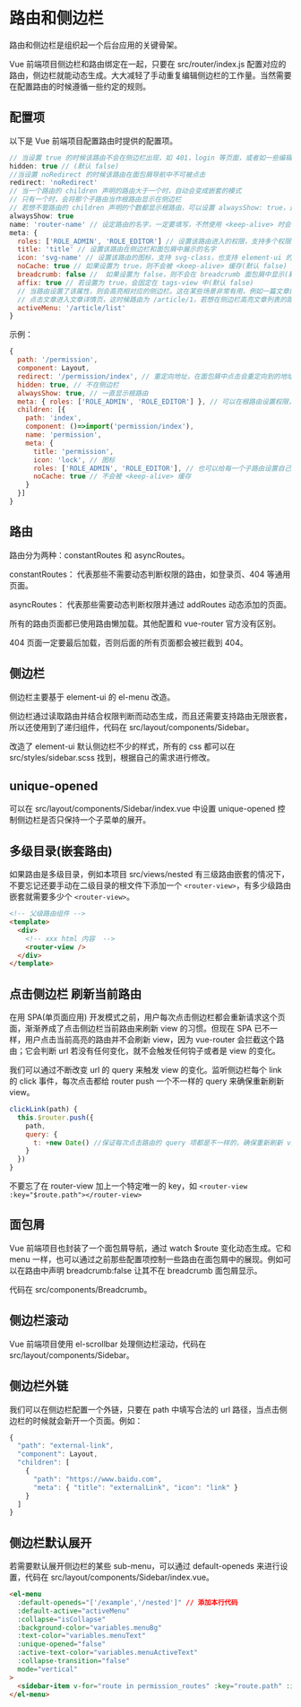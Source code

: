 # 路由和侧边栏

路由和侧边栏是组织起一个后台应用的关键骨架。

Vue 前端项目侧边栏和路由绑定在一起，只要在 src/router/index.js 配置对应的路由，侧边栏就能动态生成。大大减轻了手动重复编辑侧边栏的工作量。当然需要在配置路由的时候遵循一些约定的规则。

## 配置项

以下是 Vue 前端项目配置路由时提供的配置项。

```js
// 当设置 true 的时候该路由不会在侧边栏出现，如 401，login 等页面，或者如一些编辑页面 /edit/1
hidden: true // (默认 false)
//当设置 noRedirect 的时候该路由在面包屑导航中不可被点击
redirect: 'noRedirect'
// 当一个路由的 children 声明的路由大于一个时，自动会变成嵌套的模式
// 只有一个时，会将那个子路由当作根路由显示在侧边栏
// 若想不管路由的 children 声明的个数都显示根路由，可以设置 alwaysShow: true，这样它会忽略之前定义的规则，一直显示根路由
alwaysShow: true
name: 'router-name' // 设定路由的名字，一定要填写，不然使用 <keep-alive> 时会出现各种问题
meta: {
  roles: ['ROLE_ADMIN', 'ROLE_EDITOR'] // 设置该路由进入的权限，支持多个权限叠加
  title: 'title' // 设置该路由在侧边栏和面包屑中展示的名字
  icon: 'svg-name' // 设置该路由的图标，支持 svg-class，也支持 element-ui 的 el-icon-x
  noCache: true // 如果设置为 true，则不会被 <keep-alive> 缓存(默认 false)
  breadcrumb: false //  如果设置为 false，则不会在 breadcrumb 面包屑中显示(默认 true)
  affix: true // 若设置为 true，会固定在 tags-view 中(默认 false)
  // 当路由设置了该属性，则会高亮相对应的侧边栏。这在某些场景非常有用，例如一篇文章的列表页路由为：/article/list
  // 点击文章进入文章详情页，这时候路由为 /article/1，若想在侧边栏高亮文章列表的路由，就可以进行以下设置
  activeMenu: '/article/list'
}
```

示例：

```js
{
  path: '/permission',
  component: Layout,
  redirect: '/permission/index', // 重定向地址，在面包屑中点击会重定向到的地址
  hidden: true, // 不在侧边栏
  alwaysShow: true, // 一直显示根路由
  meta: { roles: ['ROLE_ADMIN', 'ROLE_EDITOR'] }, // 可以在根路由设置权限，所有子路由都继承了这个权限
  children: [{
    path: 'index',
    component: ()=>import('permission/index'),
    name: 'permission',
    meta: {
      title: 'permission',
      icon: 'lock', // 图标
      roles: ['ROLE_ADMIN', 'ROLE_EDITOR'], // 也可以给每一个子路由设置自己的权限
      noCache: true // 不会被 <keep-alive> 缓存
    }
  }]
}
```

## 路由

路由分为两种：constantRoutes 和 asyncRoutes。

constantRoutes： 代表那些不需要动态判断权限的路由，如登录页、404 等通用页面。

asyncRoutes： 代表那些需要动态判断权限并通过 addRoutes 动态添加的页面。

所有的路由页面都已使用路由懒加载。其他配置和 vue-router 官方没有区别。

404 页面一定要最后加载，否则后面的所有页面都会被拦截到 404。

## 侧边栏

侧边栏主要基于 element-ui 的 el-menu 改造。

侧边栏通过读取路由并结合权限判断而动态生成，而且还需要支持路由无限嵌套，所以还使用到了递归组件，代码在 src/layout/components/Sidebar。

改造了 element-ui 默认侧边栏不少的样式，所有的 css 都可以在 src/styles/sidebar.scss 找到，根据自己的需求进行修改。

## unique-opened

可以在 src/layout/components/Sidebar/index.vue 中设置 unique-opened 控制侧边栏是否只保持一个子菜单的展开。

## 多级目录(嵌套路由)

如果路由是多级目录，例如本项目 src/views/nested 有三级路由嵌套的情况下，不要忘记还要手动在二级目录的根文件下添加一个 `<router-view>`，有多少级路由嵌套就需要多少个 `<router-view>`。

```html
<!-- 父级路由组件 -->
<template>
  <div>
    <!-- xxx html 内容  -->
    <router-view />
  </div>
</template>
```

## 点击侧边栏 刷新当前路由

在用 SPA(单页面应用) 开发模式之前，用户每次点击侧边栏都会重新请求这个页面，渐渐养成了点击侧边栏当前路由来刷新 view 的习惯。但现在 SPA 已不一样，用户点击当前高亮的路由并不会刷新 view，因为 vue-router 会拦截这个路由；它会判断 url 若没有任何变化，就不会触发任何钩子或者是 view 的变化。

我们可以通过不断改变 url 的 query 来触发 view 的变化。监听侧边栏每个 link 的 click 事件，每次点击都给 router push 一个不一样的 query 来确保重新刷新 view。

```js
clickLink(path) {
  this.$router.push({
    path,
    query: {
      t: +new Date() //保证每次点击路由的 query 项都是不一样的，确保重新刷新 view
    }
  })
}
```

不要忘了在 router-view 加上一个特定唯一的 key，如 `<router-view :key="$route.path"></router-view>`

## 面包屑

Vue 前端项目也封装了一个面包屑导航，通过 watch $route 变化动态生成。它和 menu 一样，也可以通过之前那些配置项控制一些路由在面包屑中的展现。例如可以在路由中声明 breadcrumb:false 让其不在 breadcrumb 面包屑显示。

代码在 src/components/Breadcrumb。

## 侧边栏滚动

Vue 前端项目使用 el-scrollbar 处理侧边栏滚动，代码在 src/layout/components/Sidebar。

## 侧边栏外链

我们可以在侧边栏配置一个外链，只要在 path 中填写合法的 url 路径，当点击侧边栏的时候就会新开一个页面。例如：

```js
{
  "path": "external-link",
  "component": Layout,
  "children": [
    {
      "path": "https://www.baidu.com",
      "meta": { "title": "externalLink", "icon": "link" }
    }
  ]
}
```

## 侧边栏默认展开

若需要默认展开侧边栏的某些 sub-menu，可以通过 default-openeds 来进行设置，代码在 src/layout/components/Sidebar/index.vue。

```html
<el-menu
  :default-openeds="['/example','/nested']" // 添加本行代码
  :default-active="activeMenu"
  :collapse="isCollapse"
  :background-color="variables.menuBg"
  :text-color="variables.menuText"
  :unique-opened="false"
  :active-text-color="variables.menuActiveText"
  :collapse-transition="false"
  mode="vertical"
>
  <sidebar-item v-for="route in permission_routes" :key="route.path" :item="route" :base-path="route.path" />
</el-menu>
```
